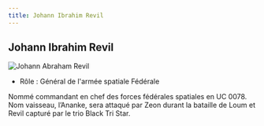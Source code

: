 ```yaml
---
title: Johann Ibrahim Revil
---
```


Johann Ibrahim Revil
--------------------


![Johann Abraham Revil](/images/stories/saga/origin/persos/johann-abraham-revil.png)


* Rôle : Général de l'armée spatiale Fédérale


Nommé commandant en chef des forces fédérales spatiales en UC 0078. Nom vaisseau, l’Ananke, sera attaqué par Zeon durant la bataille de Loum et Revil capturé par le trio Black Tri Star.

